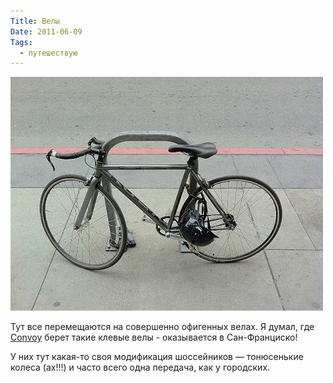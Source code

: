 ```yaml
---
Title: Велы
Date: 2011-06-09
Tags:
  - путешествую
---
```


![sf-bike.jpg](images/sf-bike.jpg)

Тут все перемещаются на совершенно офигенных велах. Я думал, где [Convoy](http://convoy.tumblr.com/) берет такие клевые велы - оказывается в Сан-Франциско!

У них тут какая-то своя модификация шоссейников — тонюсенькие колеса (ах!!!) и часто всего одна передача, как у городских.
